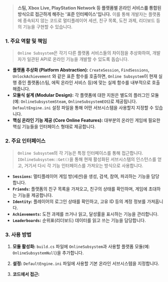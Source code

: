 
> **스팀, Xbox Live, PlayStation Network 등 플랫폼별 온라인 서비스를 통합된 방식으로 접근하게 해주는 '표준 인터페이스'입니다.** 이를 통해 개발자는 플랫폼에 종속되지 않는 코드로 멀티플레이어 세션, 친구 목록, 도전 과제, 리더보드 등의 기능을 구현할 수 있습니다.

### **1. 주요 역할 및 책임**
> `Online Subsystem`은 각기 다른 플랫폼 서비스들의 차이점을 추상화하여, 개발자가 일관된 API로 온라인 기능을 개발할 수 있도록 돕습니다.
* **플랫폼 추상화 (Platform Abstraction):**
    `CreateSession`, `FindSessions`, `UnlockAchievement` 와 같은 표준 함수를 호출하면, `Online Subsystem`이 현재 실행 중인 플랫폼(스팀, 에픽 온라인 서비스 등)에 맞는 실제 함수를 내부적으로 호출해줍니다.
* **모듈식 설계 (Modular Design):**
    각 플랫폼에 대한 지원은 별도의 플러그인 모듈(예: `OnlineSubsystemSteam`, `OnlineSubsystemEOS`)로 제공됩니다. `DefaultEngine.ini` 설정 파일을 통해 어떤 서브시스템을 사용할지 지정할 수 있습니다.
* **핵심 온라인 기능 제공 (Core Online Features):**
    대부분의 온라인 게임에 필요한 핵심 기능들을 인터페이스 형태로 제공합니다.

### **2. 주요 인터페이스**
> `Online Subsystem`의 각 기능은 특정 인터페이스를 통해 접근합니다. `IOnlineSubsystem::Get()`을 통해 현재 활성화된 서브시스템의 인스턴스를 얻고, 거기서 다시 각 기능 인터페이스를 가져오는 방식으로 사용합니다.
* **`Sessions`:** 멀티플레이어 게임 방(세션)을 생성, 검색, 참여, 파괴하는 기능을 담당합니다.
* **`Friends`:** 플랫폼의 친구 목록을 가져오고, 친구의 상태를 확인하며, 게임에 초대하는 기능을 제공합니다.
* **`Identity`:** 플레이어의 로그인 상태를 확인하고, 고유 ID 등의 계정 정보를 가져옵니다.
* **`Achievements`:** 도전 과제를 쓰거나 읽고, 달성률을 표시하는 기능을 관리합니다.
* **`Leaderboards`:** 순위표(리더보드) 데이터를 읽고 쓰는 기능을 담당합니다.

### **3. 사용 방법**
1.  **모듈 활성화:** `build.cs` 파일에 `OnlineSubsystem`과 사용할 플랫폼 모듈(예: `OnlineSubsystemNull`)을 추가합니다.
2.  **설정:** `DefaultEngine.ini` 파일에 사용할 기본 온라인 서브시스템을 지정합니다.
    
3.  **코드에서 접근:**
    
